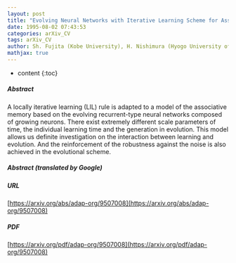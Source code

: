 ```yaml
---
layout: post
title: "Evolving Neural Networks with Iterative Learning Scheme for Associative Memory"
date: 1995-08-02 07:43:53
categories: arXiv_CV
tags: arXiv_CV
author: Sh. Fujita (Kobe University), H. Nishimura (Hyogo University of Education)
mathjax: true
---
```


* content
{:toc}

##### Abstract
A locally iterative learning (LIL) rule is adapted to a model of the associative memory based on the evolving recurrent-type neural networks composed of growing neurons. There exist extremely different scale parameters of time, the individual learning time and the generation in evolution. This model allows us definite investigation on the interaction between learning and evolution. And the reinforcement of the robustness against the noise is also achieved in the evolutional scheme.

##### Abstract (translated by Google)


##### URL
[https://arxiv.org/abs/adap-org/9507008](https://arxiv.org/abs/adap-org/9507008)

##### PDF
[https://arxiv.org/pdf/adap-org/9507008](https://arxiv.org/pdf/adap-org/9507008)

